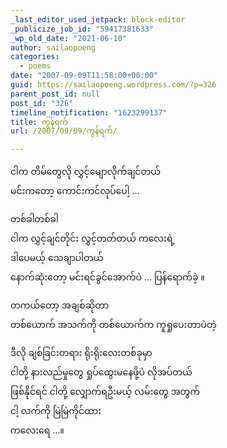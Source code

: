 ```yaml
---
_last_editor_used_jetpack: block-editor
_publicize_job_id: "59417381633"
_wp_old_date: "2021-06-10"
author: sailaopoeng
categories:
  - poems
date: "2007-09-09T11:58:00+00:00"
guid: https://sailaopoeng.wordpress.com/?p=326
parent_post_id: null
post_id: "326"
timeline_notification: "1623299137"
title: ကွန်ရက်
url: /2007/09/09/ကွန်ရက်/

---
```

ငါက တိမ်တွေလို လွှင့်မျောလိုက်ချင်တယ်  
မင်းကတော့ ကောင်းကင်လုပ်ပေါ့ …

တစ်ခါတစ်ခါ  
ငါက လွှင့်ချင်တိုင်း လွှင့်တတ်တယ် ကလေးရဲ့  
ဒါပေမယ့် သေချာပါတယ်  
နောက်ဆုံးတော့ မင်းရင်ခွင်အောက်ပဲ … ပြန်ရောက်ခဲ့ ။

တကယ်တော့ အချစ်ဆိုတာ  
တစ်ယောက် အသက်ကို တစ်ယောက်က ကူရှုပေးတာပဲတဲ့

ဒီလို ချစ်ခြင်းတရား ရိုးရိုးလေးတစ်ခုမှာ  
ငါတို့ နားလည်မှုတွေ ရှုပ်ထွေးမနေဖို့ပဲ လိုအပ်တယ်  
ဖြစ်နိုင်ရင် ငါတို့ လျှောက်ရဦးမယ့် လမ်းတွေ အတွက်  
ငါ့ လက်ကို မြဲမြဲကိုင်ထား  
ကလေးရေ …။

